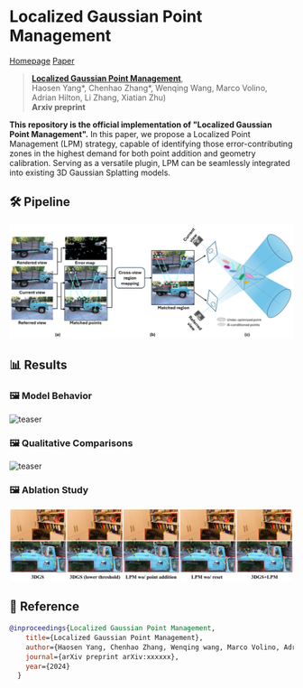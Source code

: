 # Localized Gaussian Point Management
[Homepage](https://surrey-uplab.github.io/research/LPM/) [Paper](https://surrey-uplab.github.io/research/LPM/)
> [**Localized Gaussian Point Management**](https://surrey-uplab.github.io/research/LPM/),            
> Haosen Yang*, Chenhao Zhang*, Wenqing Wang, Marco Volino,  Adrian Hilton, Li Zhang, Xiatian Zhu)  
> **Arxiv preprint**

**This repository is the official implementation of "Localized Gaussian Point Management".** In this paper, we propose a Localized Point Management (LPM) strategy, capable of identifying those error-contributing zones in the highest demand for both point addition and geometry calibration.  Serving as a versatile plugin, LPM can be seamlessly integrated into existing 3D Gaussian Splatting models.

## 🛠️ Pipeline

![teaser](assets/framework.png)

## 📊 Results

### 🖼️ Model Behavior
![teaser](assets/model_behavior.png)


### 🖼️ Qualitative Comparisons

![teaser](assets/vis_3d.jpeg)

### 🖼️ Ablation Study

![teaser](assets/ablation_results.jpeg)


## 📜 Reference
```bibtex
@inproceedings{Localized Gaussian Point Management,
    title={Localized Gaussian Point Management},
    author={Haosen Yang, Chenhao Zhang, Wenqing wang, Marco Volino, Adrian Hilton, Li Zhang, Xiatian Zhu},
    journal={arXiv preprint arXiv:xxxxxx},
    year={2024}
  }
```
